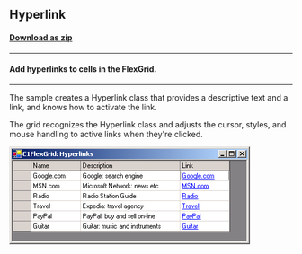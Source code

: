 ## Hyperlink
#### [Download as zip](https://grapecity.github.io/DownGit/#/home?url=https://github.com/GrapeCity/ComponentOne-WinForms-Samples/tree/master/NetFramework\FlexGrid\CS\Hyperlink)
____
#### Add hyperlinks to cells in the FlexGrid.
____
The sample creates a Hyperlink class that provides a descriptive text and a link, and knows how to activate the link.

The grid recognizes the Hyperlink class and adjusts the cursor, styles, and mouse handling to active links when they're clicked.

![screenshot](screenshot.PNG)
